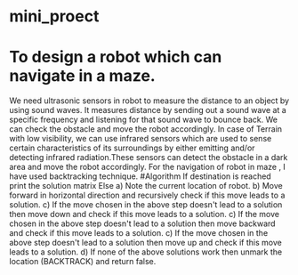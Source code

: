 # mini_proect
# To design a robot which can navigate in a maze.
We need ultrasonic sensors in robot to measure the distance to an object by using sound waves. It measures distance by sending out a sound wave at a specific frequency and listening for that sound wave to bounce back. We can check the obstacle and move the robot accordingly.
In case of Terrain with low visibility, we can use infrared sensors which are used to sense certain characteristics of its surroundings by either emitting and/or detecting infrared radiation.These sensors can detect the obstacle in a dark area and move the robot accordingly.
For the navigation of robot in maze , I have used backtracking technique.
#Algorithm
If destination is reached
    print the solution matrix
Else
   a) Note the current location of robot. 
   b) Move forward in horizontal direction and recursively check if this 
       move leads to a solution. 
   c) If the move chosen in the above step doesn't lead to a solution
       then move down and check if  this move leads to a solution.
    c) If the move chosen in the above step doesn't lead to a solution
       then move backward and check if  this move leads to a solution.
      c) If the move chosen in the above step doesn't lead to a solution
       then move up and check if  this move leads to a solution.
   d) If none of the above solutions work then unmark the location
       (BACKTRACK) and return false.
       
